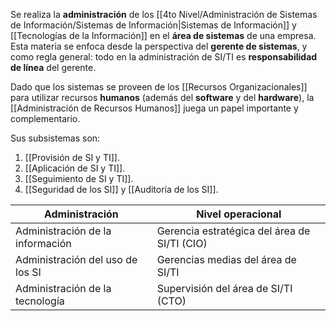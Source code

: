 Se realiza la **administración** de los [[4to Nivel/Administración de Sistemas de Información/Sistemas de Información|Sistemas de Información]] y [[Tecnologías de la Información]] en el **área de sistemas** de una empresa. Esta materia se enfoca desde la perspectiva del **gerente de sistemas**, y como regla general: todo en la administración de SI/TI es **responsabilidad de línea** del gerente.

Dado que los sistemas se proveen de los [[Recursos Organizacionales]] para utilizar recursos **humanos** (además del **software** y del **hardware**), la [[Administración de Recursos Humanos]] juega un papel importante y complementario.

Sus subsistemas son:

1. [[Provisión de SI y TI]].
2. [[Aplicación de SI y TI]].
3. [[Seguimiento de SI y TI]].
4. [[Seguridad de los SI]] y [[Auditoría de los SI]].

| Administración                   | Nivel operacional                            |
| -------------------------------- | -------------------------------------------- |
| Administración de la información | Gerencia estratégica del área de SI/TI (CIO) |
| Administración del uso de los SI | Gerencias medias del área de SI/TI           |
| Administración de la tecnología  | Supervisión del área de SI/TI (CTO)          |
